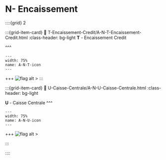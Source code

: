 # N- Encaissement 

::::{grid} 2


:::{grid-item-card}
:link: T-Encaissement-Credit/A-N-T-Encaissement-Credit.html
:class-header: bg-light
**T** - Encaissement Credit

^^^


```{figure} Docs/A-N-T.png
---
width: 75%
name: A-N-T-icon
---

```


+++
![flag alt >](../../../_static/Svg_icons/Under_construction.svg)
:::

:::{grid-item-card} 
:link: U-Caisse-Centrale/A-N-U-Caisse-Centrale.html
:class-header: bg-light

**U** - Caisse Centrale
^^^

```{figure} Docs/A-N-U.png
---
width: 75%
name: A-N-U-icon
---

```


+++
![flag alt >](../../../_static/Svg_icons/Under_construction.svg)

:::


::::
